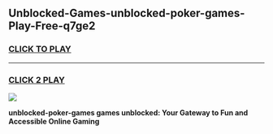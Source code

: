 
## Unblocked-Games-unblocked-poker-games-Play-Free-q7ge2
<h3>
<a href="https://premium76.site?title=unblocked-poker-games&ref=18A1">CLICK TO PLAY</a></h3>
<hr>

<h3>
<a href="https://premium76.site?title=unblocked-poker-games&ref=18A1">CLICK 2 PLAY</a>
  
</h3>

<a href="https://premium76.site?title=unblocked-poker-games&ref=18A1"><img src="https://clearcache.store/games.png"></a>


**unblocked-poker-games games unblocked: Your Gateway to Fun and Accessible Online Gaming**
